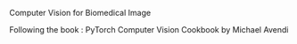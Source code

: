 Computer Vision for Biomedical Image

Following the book : PyTorch Computer Vision Cookbook by Michael Avendi

